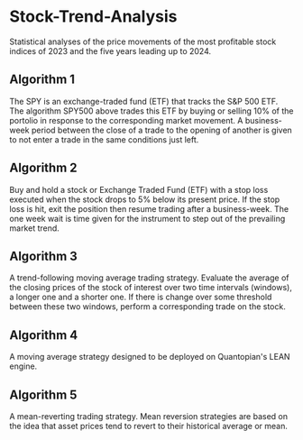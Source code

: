 # Stock-Trend-Analysis
 Statistical analyses of the price movements of the most profitable stock indices of 2023 and the five years leading up to 2024.

## Algorithm 1
The SPY is an exchange-traded fund (ETF) that tracks the S&P 500 ETF. The algorithm SPY500 above trades this ETF by buying or selling 10% of the portolio in response to the corresponding market movement. A business-week period between the close of a trade to the opening of another is given to not enter a trade in the same conditions just left.

## Algorithm 2
Buy and hold a stock or Exchange Traded Fund (ETF) with a stop loss executed when the stock drops to 5% below its present price. If the stop loss is hit, exit the position then resume trading after a business-week. The one week wait is time given for the instrument to step out of the prevailing market trend.

## Algorithm 3
A trend-following moving average trading strategy. Evaluate the average of the closing prices of the stock of interest over two time intervals (windows), a longer one and a shorter one. If there is change over some threshold between these two windows, perform a corresponding trade on the stock.

## Algorithm 4
A moving average strategy designed to be deployed on Quantopian's LEAN engine.

## Algorithm 5
A mean-reverting trading strategy. Mean reversion strategies are based on the idea that asset prices tend to revert to their historical average or mean.
